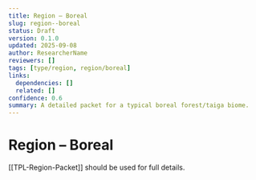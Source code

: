 ```yaml
---
title: Region – Boreal
slug: region--boreal
status: Draft
version: 0.1.0
updated: 2025-09-08
author: ResearcherName
reviewers: []
tags: [type/region, region/boreal]
links:
  dependencies: []
  related: []
confidence: 0.6
summary: A detailed packet for a typical boreal forest/taiga biome.
---
```


# Region – Boreal
[[TPL-Region-Packet]] should be used for full details.
